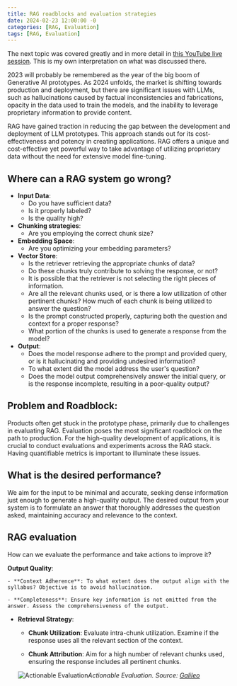 ```yaml
---
title: RAG roadblocks and evaluation strategies
date: 2024-02-23 12:00:00 -0
categories: [RAG, Evaluation]
tags: [RAG, Evaluation]
---
```


The next topic was covered greatly and in more detail in [this YouTube live session](https://www.youtube.com/watch?v=njN_Wu8dLfE). This is my own interpretation on what was discussed there.

2023 will probably be remembered as the year of the big boom of Generative AI prototypes. As 2024 unfolds, the market is shifting towards production and deployment, but there are significant issues with LLMs, such as hallucinations caused by factual inconsistencies and fabrications, opacity in the data used to train the models, and the inability to leverage proprietary information to provide content.

RAG have gained traction in reducing the gap between the development and deployment of LLM prototypes. This approach stands out for its cost-effectiveness and potency in creating applications. RAG offers a unique and cost-effective yet powerful way to take advantage of utilizing proprietary data without the need for extensive model fine-tuning.

## Where can a RAG system go wrong?

- **Input Data**:
    - Do you have sufficient data?
    - Is it properly labeled?
    - Is the quality high?
- **Chunking strategies**:
    - Are you employing the correct chunk size?
- **Embedding Space**:
    - Are you optimizing your embedding parameters?
- **Vector Store**:
    - Is the retriever retrieving the appropriate chunks of data?
    - Do these chunks truly contribute to solving the response, or not?
    - It is possible that the retriever is not selecting the right pieces of information.
    - Are all the relevant chunks used, or is there a low utilization of other pertinent chunks?
    How much of each chunk is being utilized to answer the question?
    - Is the prompt constructed properly, capturing both the question and context for a proper response?
    - What portion of the chunks is used to generate a response from the model?
- **Output**:
    - Does the model response adhere to the prompt and provided query, or is it hallucinating and providing undesired information?
    - To what extent did the model address the user's question?
    - Does the model output comprehensively answer the initial query, or is the response incomplete, resulting in a poor-quality output?

## Problem and Roadblock:

Products often get stuck in the prototype phase, primarily due to challenges in evaluating RAG. Evaluation poses the most significant roadblock on the path to production. For the high-quality development of applications, it is crucial to conduct evaluations and experiments across the RAG stack. Having quantifiable metrics is important to illuminate these issues.

## What is the desired performance?
We aim for the input to be minimal and accurate, seeking dense information just enough to generate a high-quality output. The desired output from your system is to formulate an answer that thoroughly addresses the question asked, maintaining accuracy and relevance to the context.

## RAG evaluation
How can we evaluate the performance and take actions to improve it?

**Output Quality**:

    - **Context Adherence**: To what extent does the output align with the syllabus? Objective is to avoid hallucination.

    - **Completeness**: Ensure key information is not omitted from the answer. Assess the comprehensiveness of the output.

- **Retrieval Strategy**:
     - **Chunk Utilization**: Evaluate intra-chunk utilization. Examine if the response uses all the relevant section of the context.

    - **Chunk Attribution**: Aim for a high number of relevant chunks used, ensuring the response includes all pertinent chunks.

    ![Actionable Evaluation](/images/RAG/actionable_evaluaation.jpg)_Actionable Evaluation. Source: [Galileo](https://www.youtube.com/watch?v=njN_Wu8dLfE)_